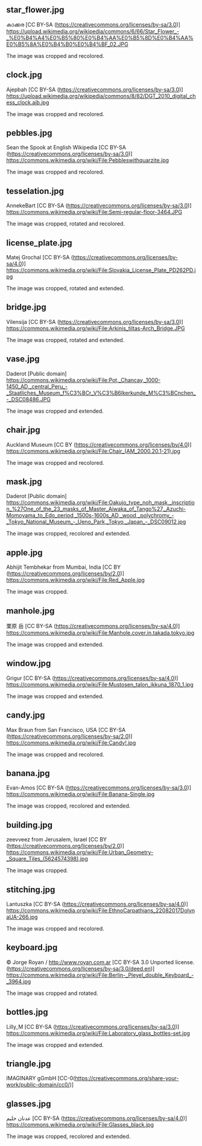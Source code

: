 
## star_flower.jpg

കാക്കര [CC BY-SA (https://creativecommons.org/licenses/by-sa/3.0)]
https://upload.wikimedia.org/wikipedia/commons/6/66/Star_Flower_-_%E0%B4%A4%E0%B5%80%E0%B4%AA%E0%B5%8D%E0%B4%AA%E0%B5%8A%E0%B4%B0%E0%B4%BF_02.JPG

The image was cropped and recolored.

## clock.jpg

Ajepbah [CC BY-SA (https://creativecommons.org/licenses/by-sa/3.0)]
https://upload.wikimedia.org/wikipedia/commons/8/82/DGT_2010_digital_chess_clock.ajb.jpg

The image was cropped and recolored.

## pebbles.jpg

Sean the Spook at English Wikipedia [CC BY-SA (https://creativecommons.org/licenses/by-sa/3.0)]
https://commons.wikimedia.org/wiki/File:Pebbleswithquarzite.jpg

The image was cropped and recolored.

## tesselation.jpg

AnnekeBart [CC BY-SA (https://creativecommons.org/licenses/by-sa/3.0)]
https://commons.wikimedia.org/wiki/File:Semi-regular-floor-3464.JPG

The image was cropped, rotated and recolored.

## license_plate.jpg

Matej Grochal [CC BY-SA (https://creativecommons.org/licenses/by-sa/4.0)]
https://commons.wikimedia.org/wiki/File:Slovakia_License_Plate_PD262PD.jpg

The image was cropped, rotated and extended.

## bridge.jpg

Vilensija [CC BY-SA (https://creativecommons.org/licenses/by-sa/3.0)]
https://commons.wikimedia.org/wiki/File:Arkinis_tiltas-Arch_Bridge.JPG

The image was cropped, rotated and extended.

## vase.jpg

Daderot [Public domain]
https://commons.wikimedia.org/wiki/File:Pot,_Chancay,_1000-1450_AD,_central_Peru_-_Staatliches_Museum_f%C3%BCr_V%C3%B6lkerkunde_M%C3%BCnchen_-_DSC08486.JPG

The image was cropped and extended.

## chair.jpg

Auckland Museum [CC BY (https://creativecommons.org/licenses/by/4.0)]
https://commons.wikimedia.org/wiki/File:Chair_(AM_2000.20.1-21).jpg

The image was cropped and recolored.

## mask.jpg

Daderot [Public domain]
https://commons.wikimedia.org/wiki/File:Oakujo_type_noh_mask,_inscription_%27One_of_the_23_masks_of_Master_Aiwaka_of_Tango%27,_Azuchi-Momoyama_to_Edo_period,_1500s-1600s_AD,_wood,_polychromy_-_Tokyo_National_Museum_-_Ueno_Park,_Tokyo,_Japan_-_DSC09012.jpg

The image was cropped, recolored and extended.

## apple.jpg

Abhijit Tembhekar from Mumbai, India [CC BY (https://creativecommons.org/licenses/by/2.0)]
https://commons.wikimedia.org/wiki/File:Red_Apple.jpg

The image was cropped.

## manhole.jpg

栗原 岳 [CC BY-SA (https://creativecommons.org/licenses/by-sa/4.0)]
https://commons.wikimedia.org/wiki/File:Manhole.cover.in.takada.tokyo.jpg

The image was cropped and extended.

## window.jpg

Grigur [CC BY-SA (https://creativecommons.org/licenses/by-sa/4.0)]
https://commons.wikimedia.org/wiki/File:Mustosen_talon_ikkuna_1870_1.jpg

The image was cropped and extended.

## candy.jpg

Max Braun from San Francisco, USA [CC BY-SA (https://creativecommons.org/licenses/by-sa/2.0)]
https://commons.wikimedia.org/wiki/File:Candy!.jpg

The image was cropped and recolored.

## banana.jpg

Evan-Amos [CC BY-SA (https://creativecommons.org/licenses/by-sa/3.0)]
https://commons.wikimedia.org/wiki/File:Banana-Single.jpg

The image was cropped, recolored and extended.

## building.jpg

zeevveez from Jerusalem, Israel [CC BY (https://creativecommons.org/licenses/by/2.0)]
https://commons.wikimedia.org/wiki/File:Urban_Geometry-_Square_Tiles_(5624574398).jpg

The image was cropped.

## stitching.jpg

Lantuszka [CC BY-SA (https://creativecommons.org/licenses/by-sa/4.0)]
https://commons.wikimedia.org/wiki/File:EthnoCarpathians_22082017DolynaUA-266.jpg

The image was cropped and recolored.

## keyboard.jpg

© Jorge Royan / http://www.royan.com.ar [CC BY-SA 3.0 Unported license. (https://creativecommons.org/licenses/by-sa/3.0/deed.en)]
https://commons.wikimedia.org/wiki/File:Berlin-_Pleyel_double_Keyboard_-_3964.jpg

The image was cropped and rotated.

## bottles.jpg

Lilly_M [CC BY-SA (https://creativecommons.org/licenses/by-sa/3.0)]
https://commons.wikimedia.org/wiki/File:Laboratory_glass_bottles-set.jpg

The image was cropped and extended.

## triangle.jpg

IMAGINARY gGmbH [CC-0(https://creativecommons.org/share-your-work/public-domain/cc0/)]

## glasses.jpg

عدنان حليم [CC BY-SA (https://creativecommons.org/licenses/by-sa/4.0)]
https://commons.wikimedia.org/wiki/File:Glasses_black.jpg

The image was cropped, recolored and extended.
